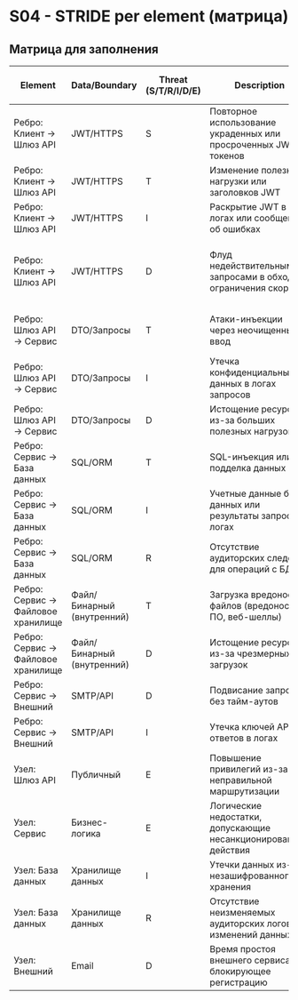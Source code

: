 # S04 - STRIDE per element (матрица)

## Матрица для заполнения

| Element                            | Data/Boundary              | Threat (S/T/R/I/D/E) | Description                                                     | NFR link (ID)             | Mitigation idea (ADR later)                              |
| ---------------------------------- | -------------------------- | -------------------- | --------------------------------------------------------------- | ------------------------- | -------------------------------------------------------- |
| Ребро: Клиент → Шлюз API           | JWT/HTTPS                  | S                    | Повторное использование украденных или просроченных JWT токенов | NFR-012                   | JWT TTL + Refresh Token                                  |
| Ребро: Клиент → Шлюз API           | JWT/HTTPS                  | T                    | Изменение полезной нагрузки или заголовков JWT                  | NFR-012                   | Проверка подписи JWT                                     |
| Ребро: Клиент → Шлюз API           | JWT/HTTPS                  | I                    | Раскрытие JWT в логах или сообщениях об ошибках                 | NFR-004          | Маскирование PII в логах                                 |
| Ребро: Клиент → Шлюз API           | JWT/HTTPS                  | D                    | Флуд недействительными запросами в обход ограничения скорости   | NFR-003, NFR-008, NFR-012 | Улучшенное ограничение скорости + CAPTCHA                |
| Ребрo: Шлюз API → Сервис           | DTO/Запросы                | T                    | Атаки-инъекции через неочищенный ввод                           | NFR-002, NFR-005          | Очистка + Валидация ввода                                |
| Ребро: Шлюз API → Сервис           | DTO/Запросы                | I                    | Утечка конфиденциальных данных в логах запросов                 | NFR-004                   | Маскирование при логировании запросов                    |
| Ребро: Шлюз API → Сервис           | DTO/Запросы                | D                    | Истощение ресурсов из-за больших полезных нагрузок              | NFR-005                   | Ограничение размера полезной нагрузки                    |
| Ребро: Сервис → База данных        | SQL/ORM                    | T                    | SQL-инъекция или подделка данных                                | NFR-009                   | Параметризованные запросы + ORM                          |
| Ребро: Сервис → База данных        | SQL/ORM                    | I                    | Учетные данные базы данных или результаты запросов в логах      | NFR-004                   | Безопасное логирование + Шифрование                      |
| Ребро: Сервис → База данных        | SQL/ORM                    | R                    | Отсутствие аудиторских следов для операций с БД                 | NFR-010                   | Аудиторское логирование БД                               |
| Ребро: Сервис → Файловое хранилище | Файл/Бинарный (внутренний) | T                    | Загрузка вредоносных файлов (вредоносное ПО, веб-шеллы)         | NFR-005                   | Сканирование типа/содержимого файла, Ограничение размера |
| Ребро: Сервис → Файловое хранилище | Файл/Бинарный (внутренний) | D                    | Истощение ресурсов из-за чрезмерных загрузок                    | NFR-006                   | Квоты на пользователя, Ограничение скорости              |
| Ребро: Сервис → Внешний            | SMTP/API                   | D                    | Подвисание запросов без тайм-аутов                              | NFR-011                   | Тайм-аут + Повторные попытки + Circuit Breaker           |
| Ребро: Сервис → Внешний            | SMTP/API                   | I                    | Утечка ключей API или ответов в логах                           | NFR-004                   | Управление внешними ключами API                          |
| Узел: Шлюз API                     | Публичный                  | E                    | Повышение привилегий из-за неправильной маршрутизации           | NFR-001                   | RBAC на конечных точках API                              |
| Узел: Сервис                       | Бизнес-логика              | E                    | Логические недостатки, допускающие несанкционированные действия | NFR-001                   | Проверки авторизации в коде                              |
| Узел: База данных                  | Хранилище данных           | I                    | Утечки данных из-за незашифрованного хранения                   | NFR-004                   | Шифрование данных при хранении                           |
| Узел: База данных                  | Хранилище данных           | R                    | Отсутствие неизменяемых аудиторских логов для изменений данных  | NFR-010                   | Неизменяемые аудиторские следы                           |
| Узел: Внешний                      | Email                      | D                    | Время простоя внешнего сервиса, блокирующее регистрацию         | NFR-011                   | Механизмы отката                                         |
